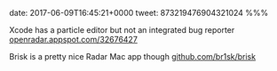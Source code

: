 date: 2017-06-09T16:45:21+0000
tweet: 873219476904321024
%%%

Xcode has a particle editor but not an integrated bug reporter [openradar.appspot.com/32676427](https://openradar.appspot.com/32676427)

Brisk is a pretty nice Radar Mac app though [github.com/br1sk/brisk](https://github.com/br1sk/brisk)

